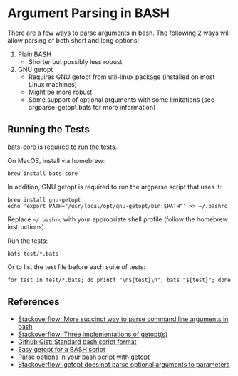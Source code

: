 # Argument Parsing in BASH
There are a few ways to parse arguments in bash. The following 2 ways will allow parsing of both short and long options:
  1. Plain BASH
      * Shorter but possibly less robust
  2. GNU getopt
      * Requires GNU getopt from util-linux package (installed on most Linux machines)
      * Might be more robust
      * Some support of optional arguments with some limitations (see argparse-getopt.bats for more information)

## Running the Tests
[bats-core](https://github.com/bats-core/bats-core) is required to run the tests.

On MacOS, install via homebrew:
```console
brew install bats-core
```

In addition, GNU getopt is required to run the argparse script that uses it:
```console
brew install gnu-getopt
echo 'export PATH="/usr/local/opt/gnu-getopt/bin:$PATH"' >> ~/.bashrc
```
Replace `~/.bashrc` with your appropriate shell profile (follow the homebrew instructions).

Run the tests:
```console
bats test/*.bats
```

Or to list the test file before each suite of tests:
```console
for test in test/*.bats; do printf "\n${test}\n"; bats "${test}"; done
```

## References
* [Stackoverflow: More succinct way to parse command line arguments in bash](https://stackoverflow.com/a/33826763)
* [Stackoverflow: Three implementations of getopt(s)](https://stackoverflow.com/a/402410)
* [Github Gist: Standard bash script format](https://gist.github.com/hfossli/4368aa5a577742c3c9f9266ed214aa58)
* [Easy getopt for a BASH script](https://dustymabe.com/2013/05/17/easy-getopt-for-a-bash-script/)
* [Parse options in your bash script with getopt](https://linuxaria.com/howto/parse-options-in-your-bash-script-with-getopt)
* [Stackoverflow: getopt does not parse optional arguments to parameters](https://stackoverflow.com/a/1052750)
